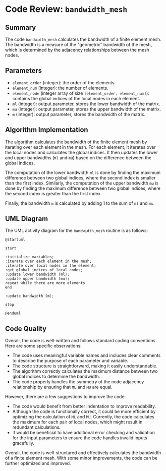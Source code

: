 # Code Review: `bandwidth_mesh`

## Summary

The code `bandwidth_mesh` calculates the bandwidth of a finite element mesh. The bandwidth is a measure of the "geometric" bandwidth of the mesh, which is determined by the adjacency relationships between the mesh nodes.

## Parameters

- `element_order` (integer): the order of the elements.
- `element_num` (integer): the number of elements.
- `element_node` (integer array of size `[element_order, element_num]`): contains the global indices of the local nodes in each element.
- `ml` (integer): output parameter, stores the lower bandwidth of the matrix.
- `mu` (integer): output parameter, stores the upper bandwidth of the matrix.
- `m` (integer): output parameter, stores the bandwidth of the matrix.

## Algorithm Implementation

The algorithm calculates the bandwidth of the finite element mesh by iterating over each element in the mesh. For each element, it iterates over the local nodes and calculates the global indices. It then updates the lower and upper bandwidths (`ml` and `mu`) based on the difference between the global indices.

The computation of the lower bandwidth `ml` is done by finding the maximum difference between two global indices, where the second index is smaller than the first index. Similarly, the computation of the upper bandwidth `mu` is done by finding the maximum difference between two global indices, where the second index is greater than the first index.

Finally, the bandwidth `m` is calculated by adding 1 to the sum of `ml` and `mu`.

## UML Diagram

The UML activity diagram for the `bandwidth_mesh` routine is as follows:

```plantuml
@startuml

start

:initialize variables;
:iterate over each element in the mesh;
:iterate over local nodes in the element;
:get global indices of local nodes;
:update lower bandwidth (ml);
:update upper bandwidth (mu);
repeat while there are more elements
end

:update bandwidth (m);

stop

@enduml
```

## Code Quality

Overall, the code is well-written and follows standard coding conventions. Here are some specific observations:

- The code uses meaningful variable names and includes clear comments to describe the purpose of each parameter and variable.
- The code structure is straightforward, making it easily understandable.
- The algorithm correctly calculates the maximum distance between two global indices to determine the bandwidth.
- The code properly handles the symmetry of the node adjacency relationship by ensuring that `ML` and `MU` are equal.

However, there are a few suggestions to improve the code:

- The code would benefit from better indentation to improve readability.
- Although the code is functionally correct, it could be more efficient by optimizing the calculation of `ML` and `MU`. Currently, the code calculates the maximum for each pair of local nodes, which might result in redundant calculations.
- It would be beneficial to have additional error checking and validation for the input parameters to ensure the code handles invalid inputs gracefully.

Overall, the code is well-structured and effectively calculates the bandwidth of a finite element mesh. With some minor improvements, the code can be further optimized and improved.